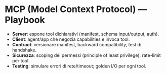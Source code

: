 # MCP (Model Context Protocol) — Playbook

- **Server**: espone tool dichiarativi (manifest, schema input/output, auth).
- **Client**: agent/app che negozia capabilities e invoca tool.
- **Contract**: versionare manifest, backward compatibility, test di handshake.
- **Sicurezza**: scoping dei permessi (principle of least privilege), rate-limit per tool.
- **Testing**: simulare errori di rete/timeout; golden I/O per ogni tool.
